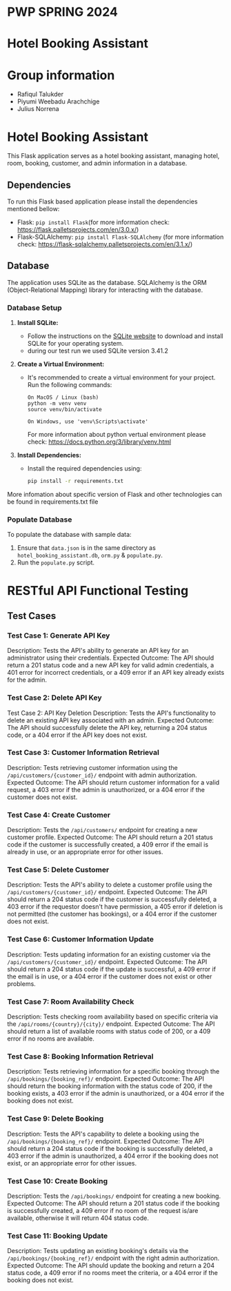 # PWP SPRING 2024
# Hotel Booking Assistant
# Group information
* Rafiqul Talukder
* Piyumi Weebadu Arachchige
* Julius Norrena

# Hotel Booking Assistant

This Flask application serves as a hotel booking assistant, managing hotel, room, booking, customer, and admin information in a database.

## Dependencies

To run this Flask based application please install the dependencies mentioned bellow:

- Flask: `pip install Flask`(for more information check: https://flask.palletsprojects.com/en/3.0.x/)    
- Flask-SQLAlchemy: `pip install Flask-SQLAlchemy` (for more information check: https://flask-sqlalchemy.palletsprojects.com/en/3.1.x/)

## Database

The application uses SQLite as the database. SQLAlchemy is the ORM (Object-Relational Mapping) library for interacting with the database.

### Database Setup

1. **Install SQLite:**
   - Follow the instructions on the [SQLite website](https://www.sqlite.org/download.html) to download and install SQLite for your operating system.
   - during our test run we used SQLite version 3.41.2

2. **Create a Virtual Environment:**
   - It's recommended to create a virtual environment for your project. Run the following commands:
     ```
     On MacOS / Linux (bash)
     python -m venv venv
     source venv/bin/activate
     
     On Windows, use 'venv\Scripts\activate'
     ```
     For more information about python vertual environment please check: https://docs.python.org/3/library/venv.html

3. **Install Dependencies:**
   - Install the required dependencies using:
     ```bash
     pip install -r requirements.txt
     ```
     
More infomation about specific version of Flask and other technologies can be found in requirements.txt file

### Populate Database

To populate the database with sample data:

1. Ensure that `data.json` is in the same directory as `hotel_booking_assistant.db`, `orm.py` & `populate.py`.
2. Run the `populate.py` script.


# RESTful API Functional Testing

## Test Cases

### Test Case 1: Generate API Key
Description: Tests the API's ability to generate an API key for an administrator using their credentials.
Expected Outcome: The API should return a 201 status code and a new API key for valid admin credentials, a 401 error for incorrect credentials, or a 409 error if an API key already exists for the admin.

### Test Case 2: Delete API Key
Test Case 2: API Key Deletion
Description: Tests the API's functionality to delete an existing API key associated with an admin.
Expected Outcome: The API should successfully delete the API key, returning a 204 status code, or a 404 error if the API key does not exist.

### Test Case 3: Customer Information Retrieval
Description: Tests retrieving customer information using the `/api/customers/{customer_id}/` endpoint with admin authorization.
Expected Outcome: The API should return customer information for a valid request, a 403 error if the admin is unauthorized, or a 404 error if the customer does not exist.

### Test Case 4: Create Customer
Description: Tests the `/api/customers/` endpoint for creating a new customer profile.
Expected Outcome: The API should return a 201 status code if the customer is successfully created, a 409 error if the email is already in use, or an appropriate error for other issues.

### Test Case 5: Delete Customer
Description: Tests the API's ability to delete a customer profile using the `/api/customers/{customer_id}/` endpoint.
Expected Outcome: The API should return a 204 status code if the customer is successfully deleted, a 403 error if the requestor doesn't have permission, a 405 error if deletion is not permitted (the customer has bookings), or a 404 error if the customer does not exist.

### Test Case 6: Customer Information Update
Description: Tests updating information for an existing customer via the `/api/customers/{customer_id}/` endpoint.
Expected Outcome: The API should return a 204 status code if the update is successful, a 409 error if the email is in use, or a 404 error if the customer does not exist or other problems.

### Test Case 7: Room Availability Check
Description: Tests checking room availability based on specific criteria via the `/api/rooms/{country}/{city}/` endpoint.
Expected Outcome: The API should return a list of available rooms with status code of 200, or a 409 error if no rooms are available.

### Test Case 8: Booking Information Retrieval
Description: Tests retrieving information for a specific booking through the `/api/bookings/{booking_ref}/` endpoint.
Expected Outcome: The API should return the booking information with the status code of 200, if the booking exists, a 403 error if the admin is unauthorized, or a 404 error if the booking does not exist.

### Test Case 9: Delete Booking
Description: Tests the API's capability to delete a booking using the `/api/bookings/{booking_ref}/` endpoint.
Expected Outcome: The API should return a 204 status code if the booking is successfully deleted, a 403 error if the admin is unauthorized, a 404 error if the booking does not exist, or an appropriate error for other issues.

### Test Case 10: Create Booking
Description: Tests the `/api/bookings/` endpoint for creating a new booking.
Expected Outcome: The API should return a 201 status code if the booking is successfully created, a 409 error if no room of the request is/are available, otherwise it will return 404 status code.

### Test Case 11: Booking Update
Description: Tests updating an existing booking's details via the `/api/bookings/{booking_ref}/` endpoint with the right admin authorization.
Expected Outcome: The API should update the booking and return a 204 status code, a 409 error if no rooms meet the criteria, or a 404 error if the booking does not exist.
